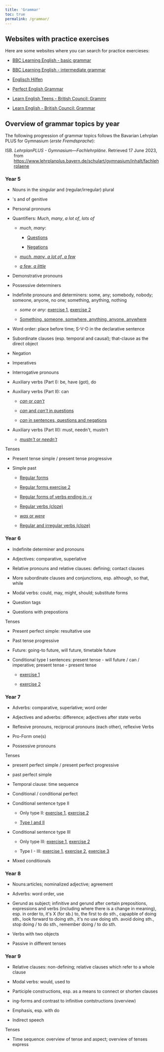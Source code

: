 ```yaml
---
title: 'Grammar'
toc: true
permalink: /grammar/
---
```


## Websites with practice exercises

Here are some websites where you can search for practice exercieses:

- [BBC Learning English - basic
grammar](https://www.bbc.co.uk/learningenglish/english/basic-grammar)

- [BBC Learning English - intermediate
grammar](https://www.bbc.com/learningenglish/english/intermediate-grammar)

- [Englisch Hilfen](https://www.englisch-hilfen.de/)

- [Perfect English Grammar](https://www.perfect-english-grammar.com/grammar-exercises.html)

- [Learn English Teens - British Council: Grammr](https://learnenglishteens.britishcouncil.org/grammar)

- [Learn English - British Council: Grammar](https://learnenglish.britishcouncil.org/grammar)

## Overview of grammar topics by year

The following progression of grammar topics follows the Bavarian Lehrplan PLUS
for Gymnasium (_erste Fremdsprache_):

<div style="margin-left: 2em; text-indent:-2em;">
  ISB. <i>LehrplanPLUS - Gymnasium—Fachlehrpläne</i>. Retrieved 17 June 2023, from <a href="https://www.lehrplanplus.bayern.de/schulart/gymnasium/inhalt/fachlehrplaene">https://www.lehrplanplus.bayern.de/schulart/gymnasium/inhalt/fachlehrplaene</a>
</div>

### Year 5

- Nouns in the singular and (regular/irregular) plural

- 's and of genitive

- Personal pronouns

- Quantifiers: _Much_, _many_, _a lot of_, _lots of_

  - _much_, _many_:

    - [Questions](https://www.englisch-hilfen.de/uebungen/knifflige_woerter/much_many4.htm)

    - [Negations](https://www.englisch-hilfen.de/en/exercises/confusing_words/much_many5.htm)

  - [_much_, _many_, _a lot of_, _a
    few_](<https://test-english.com/grammar-points/a1/much-many-lot-little-few/>)

  - [_a few_, _a
    little_](https://www.englisch-hilfen.de/uebungen/knifflige_woerter/few_little3.htm)

- Demonstrative pronouns

- Possessive determiners

- Indefinite pronouns and determiners: some, any; somebody, nobody; someone,
anyone, no one; something, anything, nothing

  - _some_ or _any_: [exercise
    1](https://www.englisch-hilfen.de/en/exercises/confusing_words/some_any.htm),
    [exercise
    2](https://www.englisch-hilfen.de/en/exercises/confusing_words/some_any2.htm)

  - [Something, someone, somwhere, anything, anyone,
    anywhere](https://www.englisch-hilfen.de/en/exercises/confusing_words/something_anything.htm)

- Word order: place before time; S-V-O in the declarative sentence

- Subordinate clauses (esp. temporal and causal); that-clause as the direct
object

- Negation

- Imperatives

- Interrogative pronouns

- Auxiliary verbs (Part I): be, have (got), do

- Auxiliary verbs (Part II): can

  - [_can_ or
    _can't_](https://www.englisch-hilfen.de/en/exercises/modals/can2.htm)

  - [_can_ and _can't_ in questions](https://www.englisch-hilfen.de/en/exercises/questions/can3.htm)

  - [_can_ in sentences, questions and negations](https://www.englisch-hilfen.de/en/exercises/modals/can4.htm)

- Auxiliary verbs (Part III): must, needn't, mustn't

  - [_mustn't_ or _needn't_](https://www.englisch-hilfen.de/en/exercises/modals/must_not_need_not.htm)

Tenses

- Present tense simple / present tense progressive

- Simple past

  - [Regular forms](https://www.englisch-hilfen.de/uebungen/zeiten/simple_past_ed.htm)

  - [Regular forms exercise 2](https://www.englisch-hilfen.de/uebungen/zeiten/simple_past_ed2.htm)

  - [Regular forms of verbs ending in -y](https://www.englisch-hilfen.de/uebungen/zeiten/verben_auf_y_im_simple_past.htm)

  - [Regular
  verbs (cloze)](https://www.englisch-hilfen.de/uebungen/zeiten/simple_past_aussage.htm)

  - [_was_ or
  _were_](https://www.englisch-hilfen.de/uebungen/zeiten/was_were.htm)

  - [Regular and irregular verbs (cloze)](https://www.englisch-hilfen.de/uebungen/zeiten/simple_past_aussage2.htm)

### Year 6

- Indefinite determiner and pronouns

- Adjectives: comparative, superlative

- Relative pronouns and relative clauses: defining; contact clauses

- More subordinate clauses and conjunctions, esp. although, so that, while

- Modal verbs: could, may, might, should; substitute forms

- Question tags

- Questions with prepostions

Tenses

- Present perfect simple: resultative use

- Past tense progressive

- Future: going-to future, will future, timetable future

- Conditional type I sentences: present tense - will future / can / imperative;
present tense - present tense

  - [exercise 1](https://www.englisch-hilfen.de/uebungen/if_saetze/typ_1_mix.htm)

  - [exercise 2](https://www.englisch-hilfen.de/uebungen/if_saetze/typ_1_mix2.htm)

### Year 7

- Adverbs: comparative, superlative; word order

- Adjectives and adverbs: difference; adjectives after state verbs

- Reflexive pronouns, reciprocal pronouns (each other), reflexive Verbs

- Pro-Form one(s)

- Possessive pronouns

Tenses

- present perfect simple / present perfect progressive

- past perfect simple

- Temporal clause: time sequence

- Conditional / conditional perfect

- Conditional sentence type II

  - Only type II: [exercise
  1](https://www.englisch-hilfen.de/uebungen/if_saetze/typ_2_mix.htm),
  [exercise
  2](https://www.englisch-hilfen.de/uebungen/if_saetze/typ_2_mix2.htm)

  - [Type I and II](https://www.englisch-hilfen.de/uebungen/if_saetze/mix2.htm)

- Conditional sentence type III

  - Only type III: [exercise
  1](https://www.englisch-hilfen.de/uebungen/if_saetze/typ_3_mix.htm),
  [exercise
  2](https://www.englisch-hilfen.de/uebungen/if_saetze/typ_3_mix2.htm)

  - Type I - III: [exercise
  1](https://www.englisch-hilfen.de/uebungen/if_saetze/mix3.htm), [exercise
  2](https://www.englisch-hilfen.de/uebungen/if_saetze/mix4.htm), [exercise
  3](https://www.perfect-english-grammar.com/first-second-third-conditionals-exercise.html)

- Mixed conditionals

### Year 8

- Nouns:articles; nominalized adjective; agreement

- Adverbs: word order, use

- Gerund as subject; infinitive and gerund after certain prepositions,
expressions and verbs (including where there is a change in meaning), esp. in
order to, it's X (for sb.) to, the first to do sth., capapble of doing sth.,
look forward to doing sth., it's no use doing sth. avoid doing sth., stop doing
/ to do sth., remember doing / to do sth.

- Verbs with two objects

- Passive in different tenses

### Year 9

- Relative clauses: non-defining; relative clauses which refer to a whole
clause

- Modal verbs: would, used to

- Participle constructions, esp. as a means to connect or shorten clauses

- ing-forms and contrast to infinitive contstructions (overview)

- Emphasis, esp. with do

- Indirect speech

Tenses

- Time sequence: overview of tense and aspect; overview of tenses express
